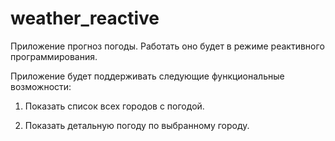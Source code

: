 # weather_reactive

Приложение прогноз погоды. Работать оно будет в режиме реактивного программирования.

Приложение будет поддерживать следующие функциональные возможности:

1. Показать список всех городов с погодой.

2. Показать детальную погоду по выбранному городу.